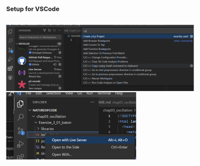 ### Setup for VSCode
<br>
<img src="./Pics/VScodeP5.png" alt="result301" style="zoom:50%;" />
<br>
<img src="./Pics/RunP5.png" alt="result301" style="zoom:50%;" />